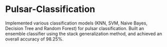 # Pulsar-Classification
Implemented various classification models (KNN, SVM, Naive Bayes, Decision Tree and Random Forest) for pulsar classification. Built an ensemble classifier using the stack generalization method, and achieved an overall accuracy of 98.25%.
